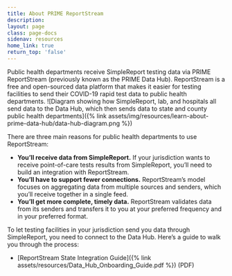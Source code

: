 ```yaml
---
title: About PRIME ReportStream
description:
layout: page
class: page-docs
sidenav: resources
home_link: true
return_top: 'false'
---
```


Public health departments receive SimpleReport testing data via PRIME ReportStream (previously known as the PRIME Data Hub).  ReportStream is a free and open-sourced data platform that makes it easier for testing facilities to send their COVID-19 rapid test data to public health departments.
![Diagram showing how SimpleReport, lab, and hospitals all send data to the Data Hub, which then sends data to state and county public health departments]({% link assets/img/resources/learn-about-prime-data-hub/data-hub-diagram.png %})

There are three main reasons for public health departments to use ReportStream:
- **You’ll receive data from SimpleReport.** If your jurisdiction wants to receive point-of-care tests results from SimpleReport, you’ll need to build an integration with ReportStream.
- **You’ll have to support fewer connections.** ReportStream’s model focuses on aggregating data from multiple sources and senders, which you’ll receive together in a single feed.
- **You’ll get more complete, timely data.** ReportStream validates data from its senders and transfers it to you at your preferred frequency and in your preferred format.

To let testing facilities in your jurisdiction send you data through SimpleReport, you need to connect to the Data Hub. Here’s a guide to walk you through the process:
- [ReportStream State Integration Guide]({% link assets/resources/Data_Hub_Onboarding_Guide.pdf %}) (PDF)
